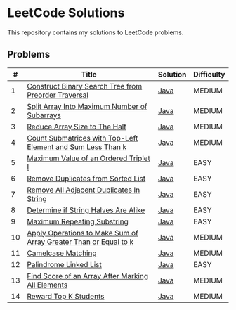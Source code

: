 # LeetCode Solutions
This repository contains my solutions to LeetCode problems.

## Problems
| #  | Title                                                                                                                                        | Solution                                                                               | Difficulty |
|----|----------------------------------------------------------------------------------------------------------------------------------------------|----------------------------------------------------------------------------------------|------------|
| 1  | [Construct Binary Search Tree from Preorder Traversal](https://leetcode.com/problems/construct-binary-search-tree-from-preorder-traversal/description/) | [Java](./src/main/java/dev/karpiuk/BSTPreorderTraversal/BSTPreorderTraversal.java)     | MEDIUM     |
| 2  | [Split Array Into Maximum Number of Subarrays](https://leetcode.com/problems/split-array-into-maximum-number-of-subarrays/description/)      | [Java](./src/main/java/dev/karpiuk/ArrSplitMaxNum/ArrSplitMaxNum.java)                 | MEDIUM     |
| 3  | [Reduce Array Size to The Half](https://leetcode.com/problems/reduce-array-size-to-the-half/description/)                                    | [Java](./src/main/java/dev/karpiuk/ArrReduceSize/ArrReduceSize.java)                   | MEDIUM     |
| 4  | [Count Submatrices with Top-Left Element and Sum Less Than k](https://leetcode.com/problems/count-submatrices-with-top-left-element-and-sum-less-than-k/description/) | [Java](./src/main/java/dev/karpiuk/SubmetricesSum/SubmetricesSum.java)                 | MEDIUM     |
| 5  | [Maximum Value of an Ordered Triplet I](https://leetcode.com/problems/maximum-value-of-an-ordered-triplet-i/description/) | [Java](./src/main/java/dev/karpiuk/MaxValOrdered/MaxValOrdered.java)                   | EASY       |
| 6  | [Remove Duplicates from Sorted List](https://leetcode.com/problems/remove-duplicates-from-sorted-list/description/) | [Java](./src/main/java/dev/karpiuk/RemDuplicates/RemDuplicates.java)                   | EASY       |
| 7  | [Remove All Adjacent Duplicates In String](https://leetcode.com/problems/remove-all-adjacent-duplicates-in-string/description/) | [Java](./src/main/java/dev/karpiuk/RemAllDuplicatesString/RemAllDuplicatesString.java) | EASY       |
| 8  | [Determine if String Halves Are Alike](https://leetcode.com/problems/determine-if-string-halves-are-alike/description/) | [Java](./src/main/java/dev/karpiuk/StringVowels/StringVowels.java)                     | EASY       |
| 9  | [Maximum Repeating Substring](https://leetcode.com/problems/maximum-repeating-substring/description/) | [Java](./src/main/java/dev/karpiuk/MaxSubstring/MaxSubstring.java)                     | EASY       |
| 10 | [Apply Operations to Make Sum of Array Greater Than or Equal to k](https://leetcode.com/problems/apply-operations-to-make-sum-of-array-greater-than-or-equal-to-k/description/) | [Java](./src/main/java/dev/karpiuk/SumArray/SumArray.java)                             | MEDIUM     |
| 11 | [Camelcase Matching](https://leetcode.com/problems/camelcase-matching/description//) | [Java](./src/main/java/dev/karpiuk/CamelcaseMatching/CamelcaseMatching.java)           | MEDIUM     |
| 12 | [Palindrome Linked List](https://leetcode.com/problems/palindrome-linked-list/description/) | [Java](./src/main/java/dev/karpiuk/PalindromeLinked/PalindromeLinked.java)             | EASY       |
| 13 | [Find Score of an Array After Marking All Elements](https://leetcode.com/problems/find-score-of-an-array-after-marking-all-elements/description/) | [Java](./src/main/java/dev/karpiuk/ScoreOfArrayElements/ScoreOfArrayElements.java)         | MEDIUM     |
| 14 | [Reward Top K Students](https://leetcode.com/problems/reward-top-k-students/description/)                                                                                      | [Java](./src/main/java/dev/karpiuk/RewardStudents/RewardStudents.java)               | MEDIUM     |
